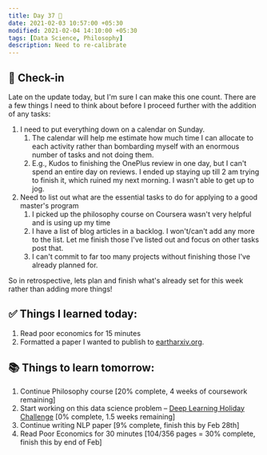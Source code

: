 ```yaml
---
title: Day 37 🧅
date: 2021-02-03 10:57:00 +05:30
modified: 2021-02-04 14:10:00 +05:30
tags: [Data Science, Philosophy]
description: Need to re-calibrate
---
```


## 📩 Check-in

Late on the update today, but I'm sure I can make this one count. There are a few things I need to think about before I proceed further with the addition of any tasks:

1. I need to put everything down on a calendar on Sunday. 
   1. The calendar will help me estimate how much time I can allocate to each activity rather than bombarding myself with an enormous number of tasks and not doing them.
   2. E.g., Kudos to finishing the OnePlus review in one day, but I can't spend an entire day on reviews. I ended up staying up till 2 am trying to finish it, which ruined my next morning. I wasn't able to get up to jog.
2. Need to list out what are the essential tasks to do for applying to a good master's program
   1. I picked up the philosophy course on Coursera wasn't very helpful and is using up my time
   2. I have a list of blog articles in a backlog. I won't/can't add any more to the list. Let me finish those I've listed out and focus on other tasks post that.
   3. I can't commit to far too many projects without finishing those I've already planned for.

So in retrospective, lets plan and finish what's already set for this week rather than adding more things!

## ✅ Things I learned today:

1. Read poor economics for 15 minutes
2. Formatted a paper I wanted to publish to <a href="https://eartharxiv.org/" rel="noopener" target="_blank">eartharxiv.org</a>.

## 📚 Things to learn tomorrow:

1. Continue Philosophy course [20% complete, 4 weeks of coursework remaining]
2. Start working on this data science problem – <a href="https://www.hackerearth.com/challenges/competitive/hackerearth-deep-learning-challenge-holidays/problems/" rel="noopener" target="_blank">Deep Learning Holiday Challenge</a> [0% complete, 1.5 weeks remaining]
3. Continue writing NLP paper [9% complete, finish this by Feb 28th]
4. Read Poor Economics for 30 minutes [104/356 pages = 30% complete, finish this by end of Feb]